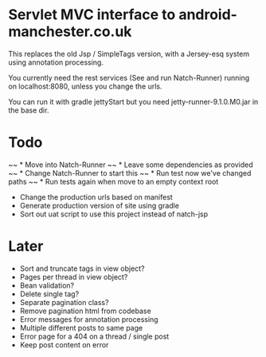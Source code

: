Servlet MVC interface to android-manchester.co.uk
=================================================
 
This replaces the old Jsp / SimpleTags version, with a Jersey-esq system using annotation processing.

You currently need the rest services (See and run Natch-Runner) running on localhost:8080, unless you change the urls.

You can run it with gradle jettyStart but you need jetty-runner-9.1.0.M0.jar in the base dir.

Todo
====

~~ * Move into Natch-Runner
~~ * Leave some dependencies as provided
~~ * Change Natch-Runner to start this
~~ * Run test now we've changed paths
~~ * Run tests again when move to an empty context root
* Change the production urls based on manifest
* Generate production version of site using gradle
* Sort out uat script to use this project instead of natch-jsp

Later
=====

* Sort and truncate tags in view object?
* Pages per thread in view object?
* Bean validation?
* Delete single tag?
* Separate pagination class?
* Remove pagination html from codebase
* Error messages for annotation processing
* Multiple different posts to same page
* Error page for a 404 on a thread / single post
* Keep post content on error
